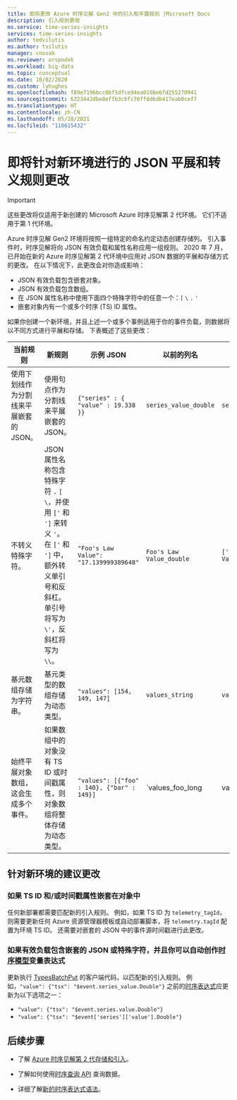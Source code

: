 ```yaml
---
title: 即将更改 Azure 时序见解 Gen2 中的引入和平展规则 |Microsoft Docs
description: 引入规则更改
ms.service: time-series-insights
services: time-series-insights
author: tedvilutis
ms.author: tvilutis
manager: cnovak
ms.reviewer: orspodek
ms.workload: big-data
ms.topic: conceptual
ms.date: 10/02/2020
ms.custom: lyhughes
ms.openlocfilehash: f89e7196bcc0bf5dfce94ea0198e6fd255270941
ms.sourcegitcommit: 6323442dbe8effb3cbfc76ffdd6db417eab0cef7
ms.translationtype: HT
ms.contentlocale: zh-CN
ms.lasthandoff: 05/28/2021
ms.locfileid: "110615432"
---
```

# <a name="upcoming-changes-to-json-flattening-and-escaping-rules-for-new-environments"></a>即将针对新环境进行的 JSON 平展和转义规则更改

> [!IMPORTANT]
> 这些更改将仅适用于新创建的 Microsoft Azure 时序见解第 2 代环境。 它们不适用于第 1 代环境。

Azure 时序见解 Gen2 环境将按照一组特定的命名约定动态创建存储列。 引入事件时，时序见解将向 JSON 有效负载和属性名称应用一组规则。 2020 年 7 月，已开始在新的 Azure 时序见解第 2 代环境中应用对 JSON 数据的平展和存储方式的更改。 在以下情况下，此更改会对你造成影响：

* JSON 有效负载包含嵌套对象。
* JSON 有效负载包含数组。
* 在 JSON 属性名称中使用下面四个特殊字符中的任意一个：`[` `\` `.` `'`
* 嵌套对象内有一个或多个时序 (TS) ID 属性。

如果你创建一个新环境，并且上述一个或多个事例适用于你的事件负载，则数据将以不同方式进行平展和存储。 下表概述了这些更改：

| 当前规则 | 新规则 | 示例 JSON | 以前的列名 | 新列名
|---|---| ---| ---|  ---|
| 使用下划线作为分割线来平展嵌套的 JSON。 |使用句点作为分割线来平展嵌套的 JSON。  | ``{"series" : { "value" : 19.338 }}`` | `series_value_double` |`series.value_double` |
| 不转义特殊字符。 | JSON 属性名称包含特殊字符 `.` `[`  `\`，并使用 `['` 和 `']` 来转义 `'`。 在 `['` 和 `']` 中，额外转义单引号和反斜杠。 单引号将写为 `\'`，反斜杠将写为 `\\`。  | ```"Foo's Law Value": "17.139999389648"``` | `Foo's Law Value_double` | `['Foo\'s Law Value']_double` |
| 基元数组存储为字符串。 | 基元类型的数组存储为动态类型。  | `"values": [154, 149, 147]` | `values_string`  | `values_dynamic` |
始终平展对象数组，这会生成多个事件。 | 如果数组中的对象没有 TS ID 或时间戳属性，则对象数组将整体存储为动态类型。 | `"values": [{"foo" : 140}, {"bar" : 149}]` | `values_foo_long | values_bar_long` | `values_dynamic` |

## <a name="recommended-changes-for-new-environments"></a>针对新环境的建议更改

### <a name="if-your-ts-id-andor-timestamp-property-is-nested-within-an-object"></a>如果 TS ID 和/或时间戳属性嵌套在对象中

任何新部署都需要匹配新的引入规则。 例如，如果 TS ID 为 `telemetry_tagId`，则需要更新任何 Azure 资源管理器模板或自动部署脚本，将 `telemetry.tagId` 配置为环境 TS ID。 还需要对嵌套的 JSON 中的事件源时间戳进行此更改。

### <a name="if-your-payload-contains-nested-json-or-special-characters-and-you-automate-authoring-time-series-model-variable-expressions"></a>如果有效负载包含嵌套的 JSON 或特殊字符，并且你可以自动创作[时序模型](./concepts-model-overview.md)变量表达式

更新执行 [TypesBatchPut](/rest/api/time-series-insights/dataaccessgen2/timeseriestypes/executebatch#typesbatchput) 的客户端代码，以匹配新的引入规则。 例如，`"value": {"tsx": "$event.series_value.Double"}` 之前的[时序表达式](/rest/api/time-series-insights/reference-time-series-expression-syntax)应更新为以下选项之一：

* `"value": {"tsx": "$event.series.value.Double"}`
* `"value": {"tsx": "$event['series']['value'].Double"}`

## <a name="next-steps"></a>后续步骤

* 了解 [Azure 时序见解第 2 代存储和引入](./concepts-ingestion-overview.md)。

* 了解如何使用[时序查询 API](./concepts-query-overview.md) 查询数据。

* 详细了解[新的时序表达式语法](/rest/api/time-series-insights/reference-time-series-expression-syntax)。